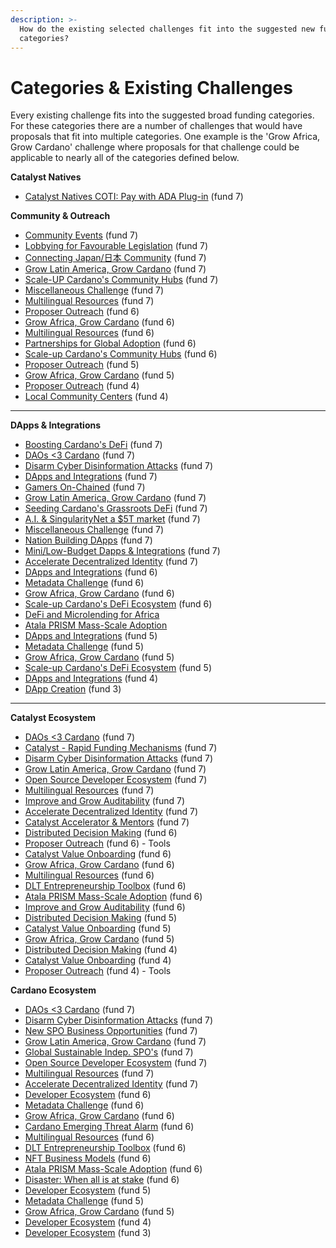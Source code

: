 ```yaml
---
description: >-
  How do the existing selected challenges fit into the suggested new funding
  categories?
---
```


# Categories & Existing Challenges

Every existing challenge fits into the suggested broad funding categories. For these categories there are a number of challenges that would have proposals that fit into multiple categories. One example is the 'Grow Africa, Grow Cardano' challenge where proposals for that challenge could be applicable to nearly all of the categories defined below.



**Catalyst Natives**

* [Catalyst Natives COTI: Pay with ADA Plug-in](https://cardano.ideascale.com/c/campaigns/26256/about) (fund 7)



&#x20;**Community & Outreach**

* [Community Events](https://cardano.ideascale.com/c/campaigns/26234/about) (fund 7)
* [Lobbying for Favourable Legislation](https://cardano.ideascale.com/c/campaigns/26235/about) (fund 7)
* [Connecting Japan/日本 Community](https://cardano.ideascale.com/c/campaigns/26238/about) (fund 7)
* [Grow Latin America, Grow Cardano](https://cardano.ideascale.com/c/campaigns/26242/about) (fund 7)
* [Scale-UP Cardano's Community Hubs](https://cardano.ideascale.com/c/campaigns/26244/about) (fund 7)
* [Miscellaneous Challenge](https://cardano.ideascale.com/c/campaigns/26248/about) (fund 7)
* [Multilingual Resources](https://cardano.ideascale.com/c/campaigns/26252/about) (fund 7)
* [Proposer Outreach](https://cardano.ideascale.com/c/campaigns/26105/about) (fund 6)
* [Grow Africa, Grow Cardano](https://cardano.ideascale.com/c/campaigns/26108/about) (fund 6)
* [Multilingual Resources](https://cardano.ideascale.com/c/campaigns/26111/about) (fund 6)
* [Partnerships for Global Adoption](https://cardano.ideascale.com/c/campaigns/26114/about) (fund 6)
* [Scale-up Cardano's Community Hubs](https://cardano.ideascale.com/c/campaigns/26118/about) (fund 6)
* [Proposer Outreach](https://cardano.ideascale.com/c/campaigns/25943/about) (fund 5)
* [Grow Africa, Grow Cardano](https://cardano.ideascale.com/c/campaigns/25947/about) (fund 5)
* [Proposer Outreach](https://cardano.ideascale.com/c/campaigns/25871/about) (fund 4)
* [Local Community Centers](https://cardano.ideascale.com/c/campaigns/25873/about) (fund 4)

****

**DApps & Integrations**

* [Boosting Cardano's DeFi](https://cardano.ideascale.com/c/campaigns/26233/about) (fund 7)
* [DAOs <3 Cardano](https://cardano.ideascale.com/c/campaigns/26237/about) (fund 7)
* [Disarm Cyber Disinformation Attacks](https://cardano.ideascale.com/c/campaigns/26239/about) (fund 7)
* [DApps and Integrations](https://cardano.ideascale.com/c/campaigns/26240/about) (fund 7)
* [Gamers On-Chained](https://cardano.ideascale.com/c/campaigns/26241/about) (fund 7)&#x20;
* [Grow Latin America, Grow Cardano](https://cardano.ideascale.com/c/campaigns/26242/about) (fund 7)
* [Seeding Cardano's Grassroots DeFi](https://cardano.ideascale.com/c/campaigns/26243/about) (fund 7)
* [A.I. & SingularityNet a $5T market](https://cardano.ideascale.com/c/campaigns/26247/about) (fund 7)
* [Miscellaneous Challenge](https://cardano.ideascale.com/c/campaigns/26248/about) (fund 7)
* [Nation Building DApps](https://cardano.ideascale.com/c/campaigns/26249/about) (fund 7)
* [Mini/Low-Budget Dapps & Integrations](https://cardano.ideascale.com/c/campaigns/26250/about) (fund 7)
* [Accelerate Decentralized Identity](https://cardano.ideascale.com/c/campaigns/26254/about) (fund 7)
* [DApps and Integrations](https://cardano.ideascale.com/c/campaigns/26103/about) (fund 6)
* [Metadata Challenge](https://cardano.ideascale.com/c/campaigns/26107/about) (fund 6)
* [Grow Africa, Grow Cardano](https://cardano.ideascale.com/c/campaigns/26108/about) (fund 6)
* [Scale-up Cardano's DeFi Ecosystem](https://cardano.ideascale.com/c/campaigns/26109/about) (fund 6)
* [DeFi and Microlending for Africa](https://cardano.ideascale.com/c/campaigns/26112/about)
* [Atala PRISM Mass-Scale Adoption](https://cardano.ideascale.com/c/campaigns/26116/about)
* [DApps and Integrations](https://cardano.ideascale.com/c/campaigns/25941/about) (fund 5)
* [Metadata Challenge](https://cardano.ideascale.com/c/campaigns/25945/about) (fund 5)
* [Grow Africa, Grow Cardano](https://cardano.ideascale.com/c/campaigns/25947/about) (fund 5)
* [Scale-up Cardano's DeFi Ecosystem](https://cardano.ideascale.com/c/campaigns/25948/about) (fund 5)
* [DApps and Integrations](https://cardano.ideascale.com/c/campaigns/25869/about) (fund 4)
* [DApp Creation](https://cardano.ideascale.com/c/campaigns/25797/about) (fund 3)

****

**Catalyst Ecosystem**&#x20;

* [DAOs <3 Cardano](https://cardano.ideascale.com/c/campaigns/26237/about) (fund 7)
* [Catalyst - Rapid Funding Mechanisms](https://cardano.ideascale.com/c/campaigns/26236/about) (fund 7)
* [Disarm Cyber Disinformation Attacks](https://cardano.ideascale.com/c/campaigns/26239/about) (fund 7)
* [Grow Latin America, Grow Cardano](https://cardano.ideascale.com/c/campaigns/26242/about) (fund 7)
* [Open Source Developer Ecosystem](https://cardano.ideascale.com/c/campaigns/26251/about) (fund 7)
* [Multilingual Resources](https://cardano.ideascale.com/c/campaigns/26252/about) (fund 7)
* [Improve and Grow Auditability](https://cardano.ideascale.com/c/campaigns/26253/about) (fund 7)
* [Accelerate Decentralized Identity](https://cardano.ideascale.com/c/campaigns/26254/about) (fund 7)
* [Catalyst Accelerator & Mentors](https://cardano.ideascale.com/c/campaigns/26255/about) (fund 7)
* [Distributed Decision Making](https://cardano.ideascale.com/c/campaigns/26104/about) (fund 6)
* [Proposer Outreach](https://cardano.ideascale.com/c/campaigns/26105/about) (fund 6) - Tools
* [Catalyst Value Onboarding](https://cardano.ideascale.com/c/campaigns/26106/about) (fund 6)
* [Grow Africa, Grow Cardano](https://cardano.ideascale.com/c/campaigns/26108/about) (fund 6)
* [Multilingual Resources](https://cardano.ideascale.com/c/campaigns/26111/about) (fund 6)
* [DLT Entrepreneurship Toolbox](https://cardano.ideascale.com/c/campaigns/26113/about) (fund 6)
* [Atala PRISM Mass-Scale Adoption](https://cardano.ideascale.com/c/campaigns/26116/about) (fund 6)
* [Improve and Grow Auditability](https://cardano.ideascale.com/c/campaigns/26119/about) (fund 6)
* [Distributed Decision Making](https://cardano.ideascale.com/c/campaigns/25942/about) (fund 5)
* [Catalyst Value Onboarding](https://cardano.ideascale.com/c/campaigns/25944/about) (fund 5)
* [Grow Africa, Grow Cardano](https://cardano.ideascale.com/c/campaigns/25947/about) (fund 5)
* [Distributed Decision Making](https://cardano.ideascale.com/c/campaigns/25870/about) (fund 4)
* [Catalyst Value Onboarding](https://cardano.ideascale.com/c/campaigns/25872/about) (fund 4)
* [Proposer Outreach](https://cardano.ideascale.com/c/campaigns/25871/about) (fund 4) - Tools



**Cardano Ecosystem**

* [DAOs <3 Cardano](https://cardano.ideascale.com/c/campaigns/26237/about) (fund 7)
* [Disarm Cyber Disinformation Attacks](https://cardano.ideascale.com/c/campaigns/26239/about) (fund 7)
* [New SPO Business Opportunities](https://cardano.ideascale.com/c/campaigns/26245/about) (fund 7)
* [Grow Latin America, Grow Cardano](https://cardano.ideascale.com/c/campaigns/26242/about) (fund 7)
* [Global Sustainable Indep. SPO's](https://cardano.ideascale.com/c/campaigns/26246/about) (fund 7)
* [Open Source Developer Ecosystem](https://cardano.ideascale.com/c/campaigns/26251/about) (fund 7)
* [Multilingual Resources](https://cardano.ideascale.com/c/campaigns/26252/about) (fund 7)
* [Accelerate Decentralized Identity](https://cardano.ideascale.com/c/campaigns/26254/about) (fund 7)
* [Developer Ecosystem](https://cardano.ideascale.com/c/campaigns/26094/about) (fund 6)
* [Metadata Challenge](https://cardano.ideascale.com/c/campaigns/26107/about) (fund 6)
* [Grow Africa, Grow Cardano](https://cardano.ideascale.com/c/campaigns/26108/about) (fund 6)
* [Cardano Emerging Threat Alarm](https://cardano.ideascale.com/c/campaigns/26110/about) (fund 6)
* [Multilingual Resources](https://cardano.ideascale.com/c/campaigns/26111/about) (fund 6)
* [DLT Entrepreneurship Toolbox](https://cardano.ideascale.com/c/campaigns/26113/about) (fund 6)
* [NFT Business Models](https://cardano.ideascale.com/c/campaigns/26115/about) (fund 6)
* [Atala PRISM Mass-Scale Adoption](https://cardano.ideascale.com/c/campaigns/26116/about) (fund 6)
* [Disaster: When all is at stake](https://cardano.ideascale.com/c/campaigns/26117/about) (fund 6)
* [Developer Ecosystem](https://cardano.ideascale.com/c/campaigns/25939/about) (fund 5)
* [Metadata Challenge](https://cardano.ideascale.com/c/campaigns/25945/about) (fund 5)
* [Grow Africa, Grow Cardano](https://cardano.ideascale.com/c/campaigns/25947/about) (fund 5)
* [Developer Ecosystem](https://cardano.ideascale.com/c/campaigns/25868/about) (fund 4)
* [Developer Ecosystem](https://cardano.ideascale.com/c/campaigns/25805/about) (fund 3)
